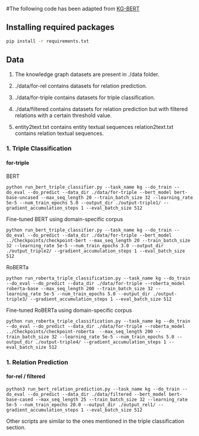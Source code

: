 #The following code has been adapted from [KG-BERT](https://github.com/yao8839836/kg-bert)

## Installing required packages

```bash
pip install -r requirements.txt
```

## Data

1. The knowledge graph datasets are present in ./data folder. 

2. ./data/for-rel contains datasets for relation prediction.

3. ./data/for-triple contains datasets for triple classification.

4. ./data/filtered contains datasets for relation prediction but with filtered relations with a certain threshold value.

 5. entity2text.txt contains entity textual sequences relation2text.txt contains relation textual sequences.


### 1. Triple Classification


#### for-triple


BERT 

```shell
python run_bert_triple_classifier.py --task_name kg --do_train --do_eval --do_predict --data_dir ./data/for-triple --bert_model bert-base-uncased --max_seq_length 20 --train_batch_size 32 --learning_rate 5e-5 --num_train_epochs 5.0 --output_dir ./output-triple1/ --gradient_accumulation_steps 1 --eval_batch_size 512
```

Fine-tuned BERT using domain-specific corpus

```shell
python run_bert_triple_classifier.py --task_name kg --do_train --do_eval --do_predict --data_dir ./data/for-triple --bert_model ../Checkpoints/checkpoint-bert --max_seq_length 20 --train_batch_size 32 --learning_rate 5e-5 --num_train_epochs 3.0 --output_dir ./output_triple2/ --gradient_accumulation_steps 1 --eval_batch_size 512
```

RoBERTa

```shell
python run_roberta_triple_classification.py --task_name kg --do_train --do_eval --do_predict --data_dir ./data/for-triple --roberta_model roberta-base --max_seq_length 200 --train_batch_size 32 --learning_rate 5e-5 --num_train_epochs 5.0 --output_dir ./output-triple3/ --gradient_accumulation_steps 1 --eval_batch_size 512
```

Fine-tuned RoBERTa using domain-specific corpus

```shell
python run_roberta_triple_classification.py --task_name kg --do_train --do_eval --do_predict --data_dir ./data/for-triple --roberta_model ../Checkpoints/checkpoint-roberta  --max_seq_length 200 --train_batch_size 32 --learning_rate 5e-5 --num_train_epochs 5.0 --output_dir ./output-triple4/ --gradient_accumulation_steps 1 --eval_batch_size 512
```

### 1. Relation Prediction

#### for-rel / filtered

```shell
python3 run_bert_relation_prediction.py --task_name kg --do_train --do_eval --do_predict --data_dir ./data/filtered --bert_model bert-base-cased --max_seq_length 25 --train_batch_size 32 --learning_rate 5e-5 --num_train_epochs 20.0 --output_dir ./output_rel1/ --gradient_accumulation_steps 1 --eval_batch_size 512
```


Other scripts are similar to the ones mentioned in the triple classification section. 








